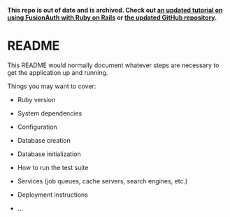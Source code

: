 **This repo is out of date and is archived. Check out [an updated tutorial on using FusionAuth with Ruby on Rails](https://fusionauth.io/docs/quickstarts/quickstart-ruby-rails-web) or [the updated GitHub repository](https://github.com/FusionAuth/fusionauth-quickstart-ruby-on-rails-web).**

# README

This README would normally document whatever steps are necessary to get the
application up and running.

Things you may want to cover:

* Ruby version

* System dependencies

* Configuration

* Database creation

* Database initialization

* How to run the test suite

* Services (job queues, cache servers, search engines, etc.)

* Deployment instructions

* ...
